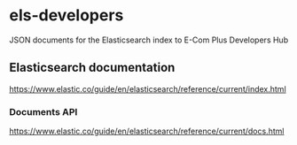 # els-developers
JSON documents for the Elasticsearch index to E-Com Plus Developers Hub

## Elasticsearch documentation
https://www.elastic.co/guide/en/elasticsearch/reference/current/index.html

### Documents API
https://www.elastic.co/guide/en/elasticsearch/reference/current/docs.html
